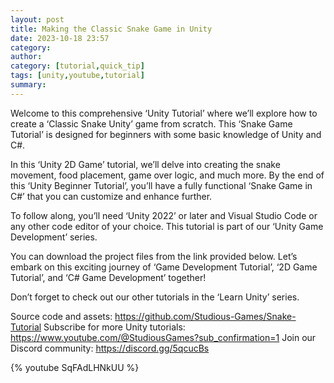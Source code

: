 ```yaml
---
layout: post
title: Making the Classic Snake Game in Unity
date: 2023-10-18 23:57
category: 
author: 
category: [tutorial,quick_tip]
tags: [unity,youtube,tutorial]
summary: 
---
```


Welcome to this comprehensive ‘Unity Tutorial’ where we’ll explore how to create a ‘Classic Snake Unity’ game from scratch. This ‘Snake Game Tutorial’ is designed for beginners with some basic knowledge of Unity and C#.

In this ‘Unity 2D Game’ tutorial, we’ll delve into creating the snake movement, food placement, game over logic, and much more. By the end of this ‘Unity Beginner Tutorial’, you’ll have a fully functional ‘Snake Game in C#’ that you can customize and enhance further.

To follow along, you’ll need ‘Unity 2022’ or later and Visual Studio Code or any other code editor of your choice. This tutorial is part of our ‘Unity Game Development’ series.

You can download the project files from the link provided below. Let’s embark on this exciting journey of ‘Game Development Tutorial’, ‘2D Game Tutorial’, and ‘C# Game Development’ together!

Don’t forget to check out our other tutorials in the ‘Learn Unity’ series.

Source code and assets: https://github.com/Studious-Games/Snake-Tutorial
Subscribe for more Unity tutorials: https://www.youtube.com/@StudiousGames?sub_confirmation=1
Join our Discord community: https://discord.gg/5qcucBs


{% youtube SqFAdLHNkUU %}